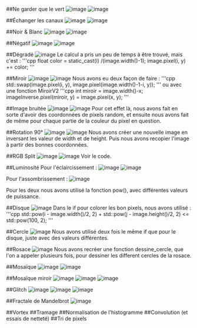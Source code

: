 
##Ne garder que le vert
![image](./images/logo.png)
![image](./output_l/tout_en_vert.png)

##Échanger les canaux
![image](./images/logo.png)
![image](./output_l/canaux_echanges.png)

##Noir & Blanc
![image](./images/logo.png)
![image](./output_l/noir_et_blanc.png)

##Négatif
![image](./images/logo.png)
![image](./output_l/negatif.png)

##Dégradé
![image](./output_l/degrade.png)
Le calcul a pris un peu de temps à être trouvé, mais c'est :
'''cpp
float color = static_cast<float>(i) /(image.width()-1);
image.pixel(i, y) += color;
'''

##Miroir
![image](./images/logo.png)
![image](./output_l/miroir.png)
Nous avons eu deux façon de faire :
'''cpp
std::swap(image.pixel(i, y), image.pixel(image.width()-1-i, y));
'''
ou avec une fonction MiroirV2
'''cpp
int miroir = image.width()-x;
imageInverse.pixel(miroir, y) = image.pixel(x, y);
'''

##Image bruitée
![image](./images/logo.png)
![image](./output_l/bruitee.png)
Pour cet effet là, nous avons fait en sorte d'avoir des coordonnées de pixels random, et ensuite nous avons fait de même pour chaque partie de la couleur du pixel en question.

##Rotation 90°
![image](./images/logo.png)
![image](./output_l/rotation_90.png)
Nous avons créer une nouvelle image en inversant les valeur de width et de height. Puis nous avons recopier l'image à partir des bonnes coordonnées.

##RGB Split
![image](./images/logo.png)
![image](./output_l/rgb_split.png)
Voir le code.

##Luminosité
Pour l'éclaircissement :
![image](./images/photo_faible_contraste.jpg)
![image](./output_l/photo_apres_eclaircissement.jpg)

Pour l'assombrissement :
![image](./output_l/photo_apres_assombrissement.jpg)

Pour les deux nous avons utilisé la fonction pow(), avec différentes valeurs de puissance.

##Disque
![image](./output_l/disque.png)
Dans le if pour colorer les bon pixels, nous avons utilisé :
'''cpp
std::pow(i - image.width()/2, 2) + std::pow(j - image.height()/2, 2) <= std::pow(100, 2);
'''

##Cercle
![image](./output_l/cercle.png)
Nous avons utilisé deux fois le même if que pour le disque, juste avec des valeurs différentes.

##Rosace
![image](./output_l/rosace.png)
Nous avons recréer une fonction dessine_cercle, que l'on a appeler plusieurs fois, pour dessiner les different cercles de la rosace.

##Mosaïque
![image](./images/logo.png)
![image](./output_l/rotation_90.png)

##Mosaïque miroir
![image](./images/logo.png)
![image](./output_l/mosaique_miroir_autre.png)
![image](./output_l/mosaique_miroir.png)

##Glitch
![image](./images/logo.png)
![image](./output_l/glitch_2.png)
![image](./output_l/glitch.png)

##Fractale de Mandelbrot
![image](./output_l/fractale_mandelbrot.png)

##Vortex
##Tramage
##Normalisation de l'histogramme
##Convolution (et essais de netteté)
##Tri de pixels